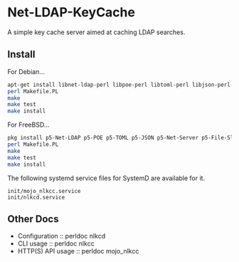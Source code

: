 # Net-LDAP-KeyCache

A simple key cache server aimed at caching LDAP searches.

## Install

For Debian...

```bash
apt-get install libnet-ldap-perl libpoe-perl libtoml-perl libjson-perl libnet-server-perl libfile-slurp-perl libmojolicious-perl libyaml-libyaml-perl 
perl Makefile.PL
make
make test
make install
```

For FreeBSD...

```bash
pkg install p5-Net-LDAP p5-POE p5-TOML p5-JSON p5-Net-Server p5-File-Slurp  p5-Mojolicious p5-YAML-LibYAML
perl Makefile.PL
make
make test
make install
```

The following systemd service files for SystemD are available for it.

```
init/mojo_nlkcc.service
init/nlkcd.service
```

## Other Docs

- Configuration :: perldoc nlkcd
- CLI usage :: perldoc nlkcc
- HTTP(S) API usage :: perldoc mojo_nlkcc 
